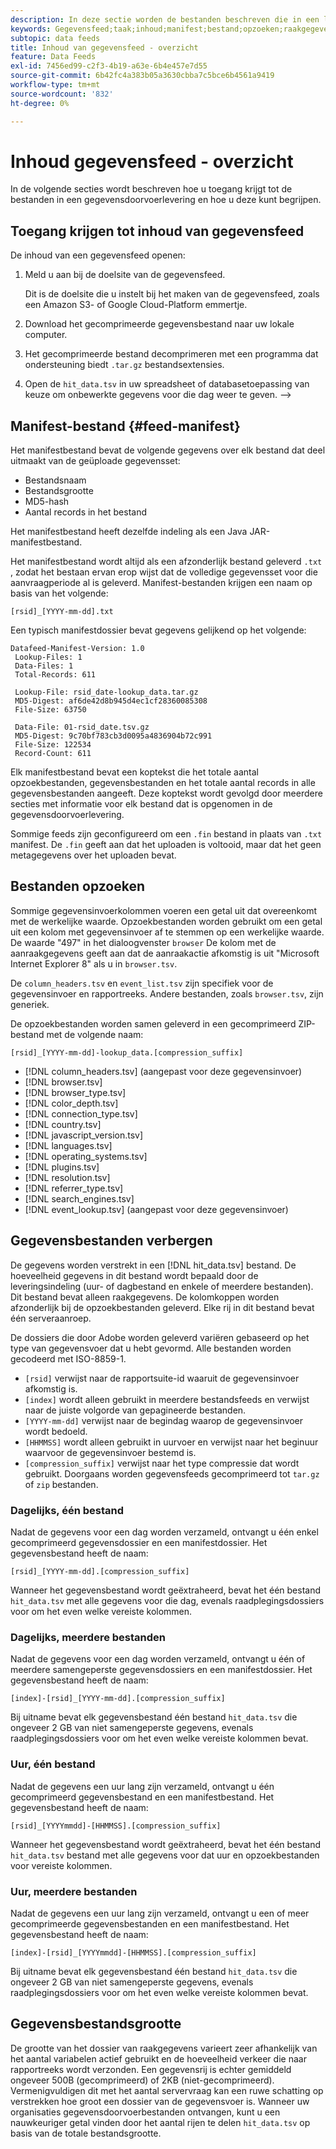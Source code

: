 ```yaml
---
description: In deze sectie worden de bestanden beschreven die in een levering van de gegevensfeed zijn gevonden.
keywords: Gegevensfeed;taak;inhoud;manifest;bestand;opzoeken;raakgegevens;inhoud van levering
subtopic: data feeds
title: Inhoud van gegevensfeed - overzicht
feature: Data Feeds
exl-id: 7456ed99-c2f3-4b19-a63e-6b4e457e7d55
source-git-commit: 6b42fc4a383b05a3630cbba7c5bce6b4561a9419
workflow-type: tm+mt
source-wordcount: '832'
ht-degree: 0%

---
```


# Inhoud gegevensfeed - overzicht

In de volgende secties wordt beschreven hoe u toegang krijgt tot de bestanden in een gegevensdoorvoerlevering en hoe u deze kunt begrijpen.

## Toegang krijgen tot inhoud van gegevensfeed

De inhoud van een gegevensfeed openen:

1. Meld u aan bij de doelsite van de gegevensfeed.

   Dit is de doelsite die u instelt bij het maken van de gegevensfeed, zoals een Amazon S3- of Google Cloud-Platform emmertje.

1. Download het gecomprimeerde gegevensbestand naar uw lokale computer.

1. Het gecomprimeerde bestand decomprimeren met een programma dat ondersteuning biedt `.tar.gz` bestandsextensies.

1. Open de `hit_data.tsv` in uw spreadsheet of databasetoepassing van keuze om onbewerkte gegevens voor die dag weer te geven. —>

## Manifest-bestand {#feed-manifest}

Het manifestbestand bevat de volgende gegevens over elk bestand dat deel uitmaakt van de geüploade gegevensset:

* Bestandsnaam
* Bestandsgrootte
* MD5-hash
* Aantal records in het bestand

Het manifestbestand heeft dezelfde indeling als een Java JAR-manifestbestand.

Het manifestbestand wordt altijd als een afzonderlijk bestand geleverd `.txt` , zodat het bestaan ervan erop wijst dat de volledige gegevensset voor die aanvraagperiode al is geleverd. Manifest-bestanden krijgen een naam op basis van het volgende:

```text
[rsid]_[YYYY-mm-dd].txt
```

Een typisch manifestdossier bevat gegevens gelijkend op het volgende:

```text
Datafeed-Manifest-Version: 1.0
 Lookup-Files: 1
 Data-Files: 1
 Total-Records: 611

 Lookup-File: rsid_date-lookup_data.tar.gz
 MD5-Digest: af6de42d8b945d4ec1cf28360085308
 File-Size: 63750

 Data-File: 01-rsid_date.tsv.gz
 MD5-Digest: 9c70bf783cb3d0095a4836904b72c991
 File-Size: 122534
 Record-Count: 611
```

Elk manifestbestand bevat een koptekst die het totale aantal opzoekbestanden, gegevensbestanden en het totale aantal records in alle gegevensbestanden aangeeft. Deze koptekst wordt gevolgd door meerdere secties met informatie voor elk bestand dat is opgenomen in de gegevensdoorvoerlevering.

Sommige feeds zijn geconfigureerd om een `.fin` bestand in plaats van `.txt` manifest. De `.fin` geeft aan dat het uploaden is voltooid, maar dat het geen metagegevens over het uploaden bevat.

## Bestanden opzoeken

Sommige gegevensinvoerkolommen voeren een getal uit dat overeenkomt met de werkelijke waarde. Opzoekbestanden worden gebruikt om een getal uit een kolom met gegevensinvoer af te stemmen op een werkelijke waarde. De waarde &quot;497&quot; in het dialoogvenster `browser` De kolom met de aanraakgegevens geeft aan dat de aanraakactie afkomstig is uit &quot;Microsoft Internet Explorer 8&quot; als u in `browser.tsv`.

De `column_headers.tsv` en `event_list.tsv` zijn specifiek voor de gegevensinvoer en rapportreeks. Andere bestanden, zoals `browser.tsv`, zijn generiek.

De opzoekbestanden worden samen geleverd in een gecomprimeerd ZIP-bestand met de volgende naam:

```text
[rsid]_[YYYY-mm-dd]-lookup_data.[compression_suffix]
```

* [!DNL column_headers.tsv] (aangepast voor deze gegevensinvoer)
* [!DNL browser.tsv]
* [!DNL browser_type.tsv]
* [!DNL color_depth.tsv]
* [!DNL connection_type.tsv]
* [!DNL country.tsv]
* [!DNL javascript_version.tsv]
* [!DNL languages.tsv]
* [!DNL operating_systems.tsv]
* [!DNL plugins.tsv]
* [!DNL resolution.tsv]
* [!DNL referrer_type.tsv]
* [!DNL search_engines.tsv]
* [!DNL event_lookup.tsv] (aangepast voor deze gegevensinvoer)

## Gegevensbestanden verbergen

De gegevens worden verstrekt in een [!DNL hit_data.tsv] bestand. De hoeveelheid gegevens in dit bestand wordt bepaald door de leveringsindeling (uur- of dagbestand en enkele of meerdere bestanden). Dit bestand bevat alleen raakgegevens. De kolomkoppen worden afzonderlijk bij de opzoekbestanden geleverd. Elke rij in dit bestand bevat één serveraanroep.

De dossiers die door Adobe worden geleverd variëren gebaseerd op het type van gegevensvoer dat u hebt gevormd. Alle bestanden worden gecodeerd met ISO-8859-1.

* `[rsid]` verwijst naar de rapportsuite-id waaruit de gegevensinvoer afkomstig is.
* `[index]` wordt alleen gebruikt in meerdere bestandsfeeds en verwijst naar de juiste volgorde van gepagineerde bestanden.
* `[YYYY-mm-dd]` verwijst naar de begindag waarop de gegevensinvoer wordt bedoeld.
* `[HHMMSS]` wordt alleen gebruikt in uurvoer en verwijst naar het beginuur waarvoor de gegevensinvoer bestemd is.
* `[compression_suffix]` verwijst naar het type compressie dat wordt gebruikt. Doorgaans worden gegevensfeeds gecomprimeerd tot `tar.gz` of `zip` bestanden.

### Dagelijks, één bestand

Nadat de gegevens voor een dag worden verzameld, ontvangt u één enkel gecomprimeerd gegevensdossier en een manifestdossier. Het gegevensbestand heeft de naam:

`[rsid]_[YYYY-mm-dd].[compression_suffix]`

Wanneer het gegevensbestand wordt geëxtraheerd, bevat het één bestand `hit_data.tsv` met alle gegevens voor die dag, evenals raadplegingsdossiers voor om het even welke vereiste kolommen.

### Dagelijks, meerdere bestanden

Nadat de gegevens voor een dag worden verzameld, ontvangt u één of meerdere samengeperste gegevensdossiers en een manifestdossier. Het gegevensbestand heeft de naam:

`[index]-[rsid]_[YYYY-mm-dd].[compression_suffix]`

Bij uitname bevat elk gegevensbestand één bestand `hit_data.tsv` die ongeveer 2 GB van niet samengeperste gegevens, evenals raadplegingsdossiers voor om het even welke vereiste kolommen bevat.

### Uur, één bestand

Nadat de gegevens een uur lang zijn verzameld, ontvangt u één gecomprimeerd gegevensbestand en een manifestbestand. Het gegevensbestand heeft de naam:

`[rsid]_[YYYYmmdd]-[HHMMSS].[compression_suffix]`

Wanneer het gegevensbestand wordt geëxtraheerd, bevat het één bestand `hit_data.tsv` bestand met alle gegevens voor dat uur en opzoekbestanden voor vereiste kolommen.

### Uur, meerdere bestanden

Nadat de gegevens een uur lang zijn verzameld, ontvangt u een of meer gecomprimeerde gegevensbestanden en een manifestbestand. Het gegevensbestand heeft de naam:

`[index]-[rsid]_[YYYYmmdd]-[HHMMSS].[compression_suffix]`

Bij uitname bevat elk gegevensbestand één bestand `hit_data.tsv` die ongeveer 2 GB van niet samengeperste gegevens, evenals raadplegingsdossiers voor om het even welke vereiste kolommen bevat.

## Gegevensbestandsgrootte

De grootte van het dossier van raakgegevens varieert zeer afhankelijk van het aantal variabelen actief gebruikt en de hoeveelheid verkeer die naar rapportreeks wordt verzonden. Een gegevensrij is echter gemiddeld ongeveer 500B (gecomprimeerd) of 2KB (niet-gecomprimeerd). Vermenigvuldigen dit met het aantal servervraag kan een ruwe schatting op verstrekken hoe groot een dossier van de gegevensvoer is. Wanneer uw organisaties gegevensdoorvoerbestanden ontvangen, kunt u een nauwkeuriger getal vinden door het aantal rijen te delen `hit_data.tsv` op basis van de totale bestandsgrootte.